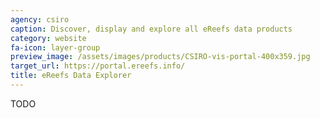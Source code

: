 ```yaml
---
agency: csiro
caption: Discover, display and explore all eReefs data products
category: website
fa-icon: layer-group
preview_image: /assets/images/products/CSIRO-vis-portal-400x359.jpg
target_url: https://portal.ereefs.info/
title: eReefs Data Explorer
---
```

TODO
